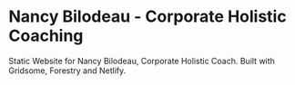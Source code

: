 # Nancy Bilodeau - Corporate Holistic Coaching

Static Website for Nancy Bilodeau, Corporate Holistic Coach. Built with Gridsome, Forestry and Netlify.
